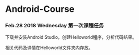 # Android-Course
### Feb.28 2018 Wednesday 第一次课程任务
下载并安装Android Studio，创建Helloworld程序，分析代码结果。

相关代码及详情在Helloworld文件夹内存放。
